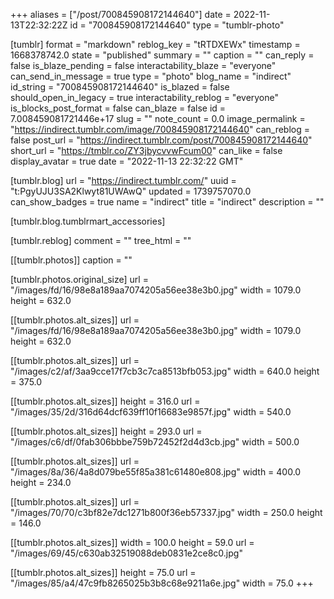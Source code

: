+++
aliases = ["/post/700845908172144640"]
date = 2022-11-13T22:32:22Z
id = "700845908172144640"
type = "tumblr-photo"

[tumblr]
format = "markdown"
reblog_key = "tRTDXEWx"
timestamp = 1668378742.0
state = "published"
summary = ""
caption = ""
can_reply = false
is_blaze_pending = false
interactability_blaze = "everyone"
can_send_in_message = true
type = "photo"
blog_name = "indirect"
id_string = "700845908172144640"
is_blazed = false
should_open_in_legacy = true
interactability_reblog = "everyone"
is_blocks_post_format = false
can_blaze = false
id = 7.008459081721446e+17
slug = ""
note_count = 0.0
image_permalink = "https://indirect.tumblr.com/image/700845908172144640"
can_reblog = false
post_url = "https://indirect.tumblr.com/post/700845908172144640"
short_url = "https://tmblr.co/ZY3jbycvvwFcum00"
can_like = false
display_avatar = true
date = "2022-11-13 22:32:22 GMT"

[tumblr.blog]
url = "https://indirect.tumblr.com/"
uuid = "t:PgyUJU3SA2Klwyt81UWAwQ"
updated = 1739757070.0
can_show_badges = true
name = "indirect"
title = "indirect"
description = ""

[tumblr.blog.tumblrmart_accessories]

[tumblr.reblog]
comment = ""
tree_html = ""

[[tumblr.photos]]
caption = ""

[tumblr.photos.original_size]
url = "/images/fd/16/98e8a189aa7074205a56ee38e3b0.jpg"
width = 1079.0
height = 632.0

[[tumblr.photos.alt_sizes]]
url = "/images/fd/16/98e8a189aa7074205a56ee38e3b0.jpg"
width = 1079.0
height = 632.0

[[tumblr.photos.alt_sizes]]
url = "/images/c2/af/3aa9cce17f7cb3c7ca8513bfb053.jpg"
width = 640.0
height = 375.0

[[tumblr.photos.alt_sizes]]
height = 316.0
url = "/images/35/2d/316d64dcf639ff10f16683e9857f.jpg"
width = 540.0

[[tumblr.photos.alt_sizes]]
height = 293.0
url = "/images/c6/df/0fab306bbbe759b72452f2d4d3cb.jpg"
width = 500.0

[[tumblr.photos.alt_sizes]]
url = "/images/8a/36/4a8d079be55f85a381c61480e808.jpg"
width = 400.0
height = 234.0

[[tumblr.photos.alt_sizes]]
url = "/images/70/70/c3bf82e7dc1271b800f36eb57337.jpg"
width = 250.0
height = 146.0

[[tumblr.photos.alt_sizes]]
width = 100.0
height = 59.0
url = "/images/69/45/c630ab32519088deb0831e2ce8c0.jpg"

[[tumblr.photos.alt_sizes]]
height = 75.0
url = "/images/85/a4/47c9fb8265025b3b8c68e9211a6e.jpg"
width = 75.0
+++
